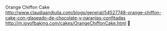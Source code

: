 Orange Chiffon Cake	http://www.claudiaandjulia.com/blogs/general/54527748-orange-chiffon-cake-con-glaseado-de-chocolate-y-naranjas-confitadas	http://m.joyofbaking.com/cakes/OrangeChiffonCake.html
਍